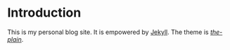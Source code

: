 # Introduction
This is my personal blog site. It is empowered by [Jekyll](https://jekyllrb.com). The theme is [*the-plain*](http://heiswayi.github.io/the-plain.html).